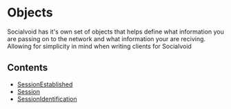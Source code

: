 # Objects

Socialvoid has it's own set of objects that helps define what information
you are passing on to the network and what information your are reciving.
Allowing for simplicity in mind when writing clients for Socialvoid

## Contents

 - [SessionEstablished](SessionEstablished.md)
 - [Session](Session.md)
 - [SessionIdentification](SessionIdentification.md)